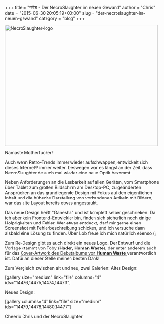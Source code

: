 +++
title = "गणेश - Der NecroSlaughter im neuen Gewand"
author = "Chris"
date = "2015-06-30 20:05:19+00:00"
slug = "der-necroslaughter-im-neuen-gewand"
category = "blog"
+++

<img class="aligncenter size-full wp-image-14469 noshadow" src="http://necroslaughter.de/wp-content/uploads/2015/06/NecroSlaughter-logo.png" alt="NecroSlaughter-logo" width="498" height="394" />

Namaste Motherfucker!

Auch wenn Retro-Trends immer wieder aufschwappen, entwickelt sich dieses Internet® immer weiter. Deswegen war es längst an der Zeit, dass NecroSlaughter.de auch mal wieder eine neue Optik bekommt.

Neben Anforderungen an die Lesbarkeit auf allen Geräten, vom Smartphone über Tablet zum großen Bildschirm am Desktop-PC, zu geänderten Ansprüchen an das grundlegende Design mit Fokus auf den eigentlichen Inhalt und die hübsche Darstellung von vorhandenen Artikeln mit Bildern, war das alte Layout bereits etwas angestaubt.

Das neue Design heißt "Ganesha" und ist komplett selber geschrieben. Da ich aber kein Frontend-Entwickler bin, finden sich sicherlich noch einige Holprigkeiten und Fehler. Wer etwas entdeckt, darf mir gerne einen Screenshot mit Fehlerbeschreibung schicken, und ich versuche dann alsbald eine Lösung zu finden. Über Lob freue ich mich natürlich ebenso (;

Zum Re-Design gibt es auch direkt ein neues Logo. Der Entwurf und die Vorlage stammt von Toby (**Hader**, **Human Waste**), der unter anderem auch für das <a href="http://necroslaughter.de/2015/03/human-waste-human-waste/">Cover-Artwork des Debutalbums von **Human Waste** </a>verantwortlich ist. Dafür an dieser Stelle meinen besten Dank!

Zum Vergleich zwischen alt und neu, zwei Galerien:
Altes Design:

[gallery size="medium" link="file" columns="4" ids="14476,14475,14474,14473"]

Neues Design:

[gallery columns="4" link="file" size="medium" ids="14479,14478,14480,14477"]

Cheerio
Chris und der NecroSlaughter

